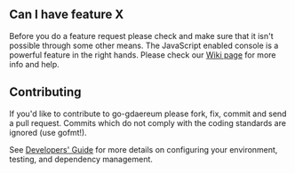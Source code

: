 ## Can I have feature X

Before you do a feature request please check and make sure that it isn't possible
through some other means. The JavaScript enabled console is a powerful feature
in the right hands. Please check our [Wiki page](https://github.com/gdachain/go-gdachain/wiki) for more info
and help.

## Contributing

If you'd like to contribute to go-gdaereum please fork, fix, commit and
send a pull request. Commits which do not comply with the coding standards
are ignored (use gofmt!).

See [Developers' Guide](https://github.com/gdachain/go-gdachain/wiki/Developers'-Guide)
for more details on configuring your environment, testing, and
dependency management.
